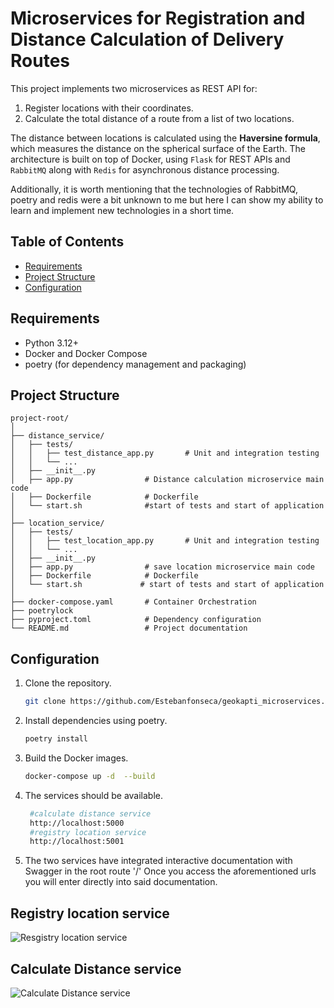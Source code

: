 # Microservices for Registration and Distance Calculation of Delivery Routes

This project implements two microservices as REST API for:

1. Register locations with their coordinates.
2. Calculate the total distance of a route from a list of two locations.

The distance between locations is calculated using the **Haversine formula**, which measures the distance on the spherical surface of the Earth. The architecture is built on top of Docker, using `Flask` ​​for REST APIs and `RabbitMQ` along with `Redis` for asynchronous distance processing.

Additionally, it is worth mentioning that the technologies of RabbitMQ, poetry and redis were a bit unknown to me but here I can show my ability to learn and implement new technologies in a short time.

## Table of Contents

- [Requirements](#requirements)
- [Project Structure](#project-structure)
- [Configuration](#configuration)


## Requirements

- Python 3.12+
- Docker and Docker Compose
- poetry (for dependency management and packaging)

## Project Structure

```plaintext
project-root/
│
├── distance_service/
│   ├── tests/
│   │   ├── test_distance_app.py       # Unit and integration testing
│   │   └── ...
│   ├── __init__.py                
│   ├── app.py                # Distance calculation microservice main code
│   ├── Dockerfile            # Dockerfile
│   └── start.sh              #start of tests and start of application
│
├── location_service/
│   ├── tests/
│   │   ├── test_location_app.py       # Unit and integration testing
│   │   └── ...
│   ├── __init__.py             
│   ├── app.py                # save location microservice main code
│   ├── Dockerfile            # Dockerfile
│   └── start.sh             # start of tests and start of application
│
├── docker-compose.yaml       # Container Orchestration
├── poetrylock
├── pyproject.toml            # Dependency configuration
└── README.md                 # Project documentation   

```


## Configuration

1. Clone the repository.
   ```bash
   git clone https://github.com/Estebanfonseca/geokapti_microservices.git
   ```
2. Install dependencies using poetry.
   ```bash
   poetry install
   ```
3. Build the Docker images.
   ```bash
   docker-compose up -d  --build
   ```
4. The services should be available.
   ```bash
    #calculate distance service
    http://localhost:5000
    #registry location service
    http://localhost:5001
    ```
5. The two services have integrated interactive documentation with Swagger in the root route '/'
Once you access the aforementioned urls you will enter directly into said documentation.

## Registry location service
![Resgistry location service](images/Captura%20de%20pantalla%202024-11-08%20124519.png "Resgistry location")

## Calculate Distance service
![Calculate Distance service](images/Captura%20de%20pantalla%202024-11-08%20124535.png "Calculate Distance")
